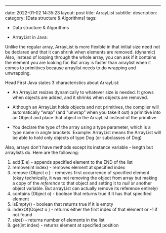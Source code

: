 ---
date: 2022-01-02 14:35:23
layout: post
title: ArrayList
subtitle: 
description:
category: [Data structure & Algorithms]
tags:
  - Data structure & Algorithms
  
* ArrayList in Java:

Unlike the regular array, ArrayList is more flexible in that initial size need not be declared and that it can shrink when elements are removed. (dynamic)
Also, instead of looping through the whole array, you can ask if it contains the element you are looking for. But array is faster than arraylist when it comes
to primitives because arraylist needs to do wrapping and unwrapping.

Head First Java states 3 characteristics about ArrayList:
* An ArrayList resizes dynamically to whatever size is needed. It
  grows when objects are added, and it shrinks when objects are
  removed.

* Although an ArrayList holds objects and not primitives, the
compiler will automatically “wrap” (and “unwrap” when you take
it out) a primitive into an Object and place that object in the
ArrayList instead of the primitive.

* You declare the type of the array using a type parameter, which is
  a type name in angle brackets. Example: ArrayList<Dog> means
  the ArrayList will be able to hold only objects of type Dog (or
  subclasses of Dog)

Also, arrays don't have methods except its instance variable - length but arraylists do. Here are the following: 

1) add(E e) - appends specified element to the END of the list
2) remove(int index) - removes element at specified index 
3) remove (Object o ) - removes first occurrence of specified element (okay technically, it was not removing the object from array but
making a copy of the *reference* to that object and setting it to *null* or another object variable. But arrayList can actually remove 
its reference entirely)
4) contains (Object o) - boolean that returns true if it has that specified element
5) isEmpty() - boolean that returns true if it is empty
6) indexOf(Object o ) -  returns either the first index of that element or -1 if not found
7) size() - returns number of elements in the list
8) get(int index) - returns element at specified position









